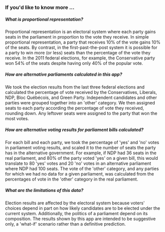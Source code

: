 ### If you'd like to know more ...

##### What is proportional representation?
Proportional representation is an electoral system where each party gains seats in the parliament in proportion to the vote they receive. In simple proportional representation, a party that receives 10% of the vote gains 10% of the seats. By contrast, in the first-past-the-post system it is possible for a party to win more (or less) seats than the percentage of the vote they receive. In the 2011 federal elections, for example, the Conservative party won 54% of the seats despite having only 40% of the popular vote.

##### How are alternative parliaments calculated in this app?
We took the election results from the last three federal elections and calculated the percentage of vote received by the Conservatives, Liberals, NDP, Bloc Québécois, and Green Party. Independent candidates and other parties were grouped together into an 'other' category. We then assigned seats to each party according the percentage of vote they received, rounding down. Any leftover seats were assigned to the party that won the most votes.

##### How are alternative voting results for parliament bills calculated?
For each bill and each party, we took the percentage of 'yes' and 'no' votes in parliament voting results, and scaled it to the number of seats the party has in the alternative government. For example, if NDP had 36 seats in the real parliament, and 80% of the party voted 'yes' on a given bill, this would translate to 80 'yes' votes and 20 'no' votes in an alternative parliament where NDP had 100  seats. The vote of the 'other' category, and any parties for which we had no data for a given parliament, was calculated from the percentages of vote in the 'other' category in the real parliament.

##### What are the limitations of this data?
Election results are affected by the electoral system because voters' choices depend in part on how likely candidates are to be elected under the current system. Additionally, the politics of a parliament depend on its composition. The results shown by this app are intended to be suggestive only, a 'what-if' scenario rather than a definitive prediction.